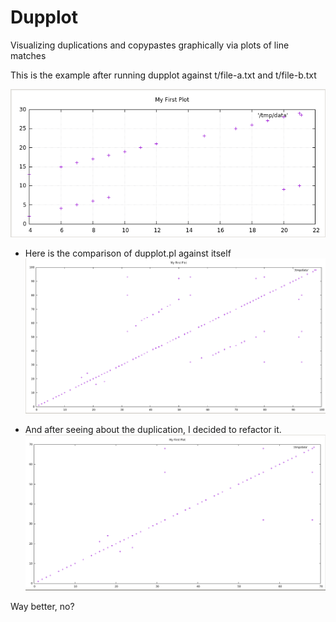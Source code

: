 # Dupplot

Visualizing duplications and copypastes graphically via plots of line
matches

This is the example after running dupplot against t/file-a.txt and t/file-b.txt

![dup-plot.png](dup-plot.png)


- Here is the comparison of dupplot.pl against itself
![dupplot-on-dupplot.png](dupplot-on-dupplot.png)

- And after seeing about the duplication, I decided to refactor it.
![dupplot-on-dupplot-refactored.png](dupplot-on-dupplot-refactored.png)


Way better, no?
